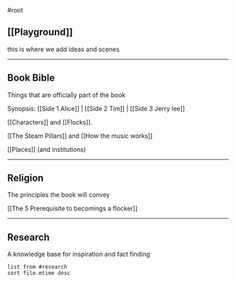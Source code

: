#root

## [[Playground]]
this is where we add ideas and scenes

-------

## Book Bible
Things that are officially part of the book

Synopsis: [[Side 1 Alice]] | [[Side 2 Tim]] | [[Side 3 Jerry lee]]

[[Characters]] and [[Flocks]].

[[The Steam Pillars]] and [[How the music works]]

[[Places]] (and institutions)

-----------------------
## Religion
The principles the book will convey

[[The 5 Prerequisite to becomings a flocker]]

--------
## Research
A knowledge base for inspiration and fact finding

```dataview
list from #research 
sort file.mtime desc
```

